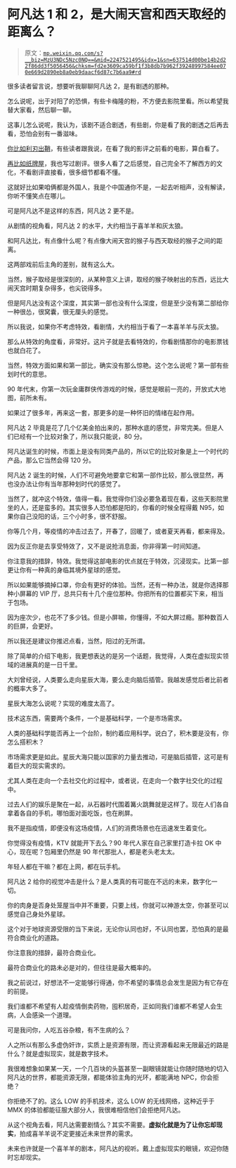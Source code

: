 # 阿凡达 1 和 2，是大闹天宫和西天取经的距离么？

> 原文：[`mp.weixin.qq.com/s?__biz=MzU3NDc5Nzc0NQ==&mid=2247521495&idx=1&sn=637514d00be14b2d22f86dd3f5056456&chksm=fd2e3609ca59bf1f3b8db7b962f39248997584ee070e669d2890eb8a0eb9daacf6d87c7b6aa9#rd`](http://mp.weixin.qq.com/s?__biz=MzU3NDc5Nzc0NQ==&mid=2247521495&idx=1&sn=637514d00be14b2d22f86dd3f5056456&chksm=fd2e3609ca59bf1f3b8db7b962f39248997584ee070e669d2890eb8a0eb9daacf6d87c7b6aa9#rd)

很多读者留言说，想要听我聊聊阿凡达 2，是有剧透的那种。 

怎么说呢，出于对阳了的恐惧，有些卡梅隆的粉，不方便去影院里看。所以希望我替大家看，然后聊一聊。

这事儿怎么说呢，我认为，该剧不适合剧透，有些剧，你是看了我的剧透之后再去看，恐怕会别有一番滋味。 

[你比如利刃出鞘](https://mp.weixin.qq.com/s?__biz=MzU3NDc5Nzc0NQ==&mid=2247489213&idx=1&sn=f3d52027372beb415eb462f43f3ce674&chksm=fd2db463ca5a3d75731aaf5d0aee412724b3961a2278d4f863dcda32cfbbc684a033762bd885&token=444209684&lang=zh_CN&scene=21#wechat_redirect)，有些读者跟我说，在看了我的影评之前看的电影，算白看了。 

[再比如纸牌屋](https://mp.weixin.qq.com/s?__biz=MzU0MjYwNDU2Mw==&mid=2247493729&idx=1&sn=70ef3aeea2ba20dd42fdccb2910b4f53&chksm=fb1a841dcc6d0d0bff1e74c9b49a0cb988d8472007675557bd2f2d15f9a07507cad6d214e36c&token=395005363&lang=zh_CN&scene=21#wechat_redirect)，我也写过剧评。很多人看了之后感觉，自己完全不了解西方的文化，不看剧评直接看，很多细节都看不懂。 

这就好比如果咱俩都是外国人，我是个中国通你不是，一起去听相声，没有解读，你听不懂笑点在哪儿。

可是阿凡达不是这样的东西，阿凡达 2 更不是。

从剧情的视角看，阿凡达 2 的水平，大约相当于喜羊羊和灰太狼。 

和阿凡达比，有点像什么呢？有点像大闹天宫的猴子与西天取经的猴子之间的距离。 

这两部戏前后主角的差别，就有这么大。 

当然，猴子取经是很深刻的，从某种意义上讲，取经的猴子映射出的东西，远比大闹天宫时期复杂得多，也尖锐得多。 

但是阿凡达没有这个深度，其实第一部也没有什么深度，但是至少没有第二部给你一种很怂，很窝囊，很无厘头的感觉。 

所以我说，如果你不考虑特效，看剧情，大约相当于看了一本喜羊羊与灰太狼。 

那么从特效的角度看，非常好。这片子就是去看特效的，你看剧情那你的电影票钱也就白花了。

当然，特效方面如果和第一部比，确实没有那么惊艳。这个怎么说呢？第一部有些划时代的意思。

90 年代末，你第一次玩金庸群侠传游戏的时候，感觉是眼前一亮的，开放式大地图，前所未有。 

如果过了很多年，再来这一套，那更多的是一种怀旧的情绪在起作用。 

阿凡达 2 毕竟是花了几个亿美金拍出来的，那种水底的感觉，非常完美。但是人们已经有一个比较对象了，所以我只能说，80 分。 

阿凡达诞生的时候，市面上是没有同类产品的，所以它的比较对象是上一个时代的产品，那么它当然会得 120 分。 

阿凡达 2 诞生的时候，人们不可避免地要拿它和第一部作比较，那么很显然，再也没办法让你有当年那种划时代的感觉了。

当然了，就冲这个特效，值得一看。我觉得你们没必要急着现在看，这些天影院里坐的人，还是蛮多的。其实很多人恐怕都是阳的，你看的时候全程得戴 N95，如果你自己没阳的话，三个小时多，很不舒服。

你等几个月，等疫情的冲击过去了，开春了，回暖了，或者夏天再看，都来得及。 

因为反正你是去享受特效了，又不是说抢消息面，你非得第一时间知道。 

你注意我的措辞，特效。我觉得这部电影的优点就在于特效，沉浸现实。比第一部更让你有一种真的身临其境外星球的感觉。

所以如果能够摘掉口罩，你会有更好的体验。当然，还有一种办法，就是你选择那种小屏幕的 VIP 厅，总共只有十几个座位那种。你把所有的位置都买下来，相当于包场。

因为座次少，也花不了多少钱。但是小屏嘛，你懂得，不如大屏过瘾。那种数百人的巨屏，会更好。

所以我还是建议你推迟点看，当然，阳过的无所谓。 

除了简单的介绍下电影，我更想表达的是另一个话题，我觉得，人类在虚拟现实领域的进展真的是一日千里。 

大刘曾经说，人类要么走向星辰大海，要么走向脑后插管。我越发感觉后者比前者的概率大多了。 

星辰大海怎么说呢？实现的难度太高了。 

技术这东西，需要两个条件，一个是基础科学，一个是市场需求。

人类的基础科学能否再上一个台阶，制约着应用科学。说白了，积木要是没有，你怎么搭积木？ 

市场需求更是如此。星辰大海只能以国家的力量去推动，可是脑后插管，这可是有着巨大的现实需求的。 

尤其人类在走向一个去社交化的过程中，或者说，在走向一个数字社交化的过程中。 

过去人们的娱乐是聚在一起，从石器时代围着篝火跳舞就是这样了。现在人们各自拿着各自的手机，哪怕面对面吃饭，也在刷屏。 

我不是指疫情，即便没有这场疫情，人们的消费场景也在迅速发生着变化。 

你觉得没有疫情，KTV 就能开下去么？90 年代人家在自己家里打造卡拉 OK 中心，现在呢？包厢里仍然是 90 年代那批人，都是老头老太太。 

年轻人都在干嘛？都在上网，都在玩手机。 

阿凡达 2 给你的视觉冲击是什么？是人类真的有可能在不远的未来，数字化一切。 

你的肉身是否身处笼屋当中并不重要，只要上线，你就可以神游太空，你甚至可以感觉自己身处外星球。 

这个对于地球资源受限的当下来说，无论你认同也好，不认同也罢，恐怕真的是最符合商业化的道路。 

你注意我的措辞，最符合商业化。

最符合商业化的路未必是对的，但往往是最大概率的。

我之前说过，好想法不一定能够行得通，你不希望的事情总会发生是因为有它存在的前提。 

我们谁都不希望有人趁疫情倒卖药物，囤积居奇，正如同我们谁都不希望人会生病，人会感染一个道理。 

可是我问你，人吃五谷杂粮，有不生病的么？ 

人之所以有那么多虚伪奸诈，实质上是资源有限，而让资源看起来无限最近的路是什么？就是虚拟现实，就是数字技术。

我很难想象如果某一天，一个几百块的头盔甚至一副眼镜就能让你随时随地的切入阿凡达的世界，都能资源无限，都能体验主角的光环，都能满地 NPC，你会拒绝？ 

你拒绝不了的。这么 LOW 的手机技术，这么 LOW 的无线网络，这种近乎于 MMX 的体验都能征服大部分人，我很难相信他们会拒绝阿凡达。

从这个视角去看，阿凡达需要剧情么？其实不需要。**虚拟化就是为了让你忘却现实**，拍成喜羊羊说不定更接近未来世界的需求。 

未来也许就是一个喜羊羊的剧本，阿凡达的视听。戴上虚拟现实的眼镜，欢迎你随时忘却现实。